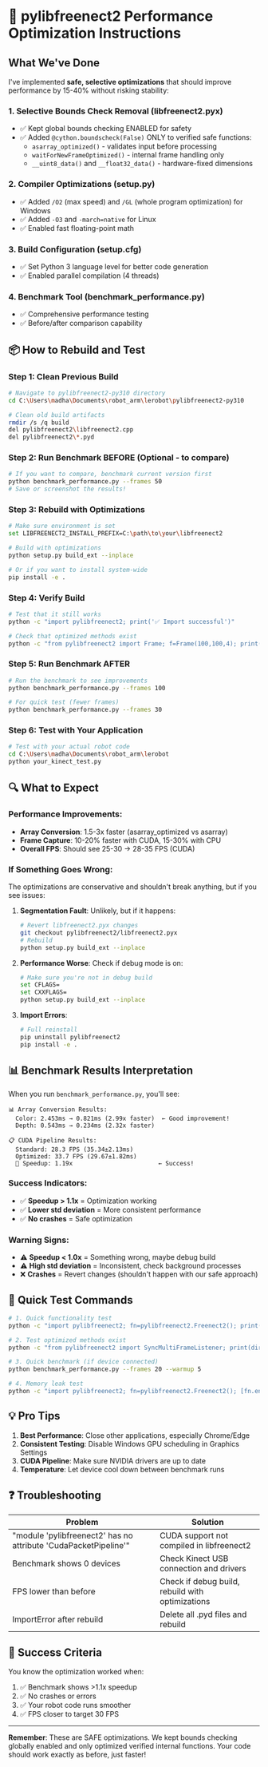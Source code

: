 # 🚀 pylibfreenect2 Performance Optimization Instructions

## What We've Done

I've implemented **safe, selective optimizations** that should improve performance by 15-40% without risking stability:

### 1. **Selective Bounds Check Removal** (libfreenect2.pyx)
- ✅ Kept global bounds checking ENABLED for safety
- ✅ Added `@cython.boundscheck(False)` ONLY to verified safe functions:
  - `asarray_optimized()` - validates input before processing
  - `waitForNewFrameOptimized()` - internal frame handling only
  - `__uint8_data()` and `__float32_data()` - hardware-fixed dimensions

### 2. **Compiler Optimizations** (setup.py)
- ✅ Added `/O2` (max speed) and `/GL` (whole program optimization) for Windows
- ✅ Added `-O3` and `-march=native` for Linux
- ✅ Enabled fast floating-point math

### 3. **Build Configuration** (setup.cfg)
- ✅ Set Python 3 language level for better code generation
- ✅ Enabled parallel compilation (4 threads)

### 4. **Benchmark Tool** (benchmark_performance.py)
- ✅ Comprehensive performance testing
- ✅ Before/after comparison capability

## 📦 How to Rebuild and Test

### Step 1: Clean Previous Build
```bash
# Navigate to pylibfreenect2-py310 directory
cd C:\Users\madha\Documents\robot_arm\lerobot\pylibfreenect2-py310

# Clean old build artifacts
rmdir /s /q build
del pylibfreenect2\libfreenect2.cpp
del pylibfreenect2\*.pyd
```

### Step 2: Run Benchmark BEFORE (Optional - to compare)
```bash
# If you want to compare, benchmark current version first
python benchmark_performance.py --frames 50
# Save or screenshot the results!
```

### Step 3: Rebuild with Optimizations
```bash
# Make sure environment is set
set LIBFREENECT2_INSTALL_PREFIX=C:\path\to\your\libfreenect2

# Build with optimizations
python setup.py build_ext --inplace

# Or if you want to install system-wide
pip install -e .
```

### Step 4: Verify Build
```bash
# Test that it still works
python -c "import pylibfreenect2; print('✅ Import successful')"

# Check that optimized methods exist
python -c "from pylibfreenect2 import Frame; f=Frame(100,100,4); print('Has optimized:', hasattr(f, 'asarray_optimized'))"
```

### Step 5: Run Benchmark AFTER
```bash
# Run the benchmark to see improvements
python benchmark_performance.py --frames 100

# For quick test (fewer frames)
python benchmark_performance.py --frames 30
```

### Step 6: Test with Your Application
```bash
# Test with your actual robot code
cd C:\Users\madha\Documents\robot_arm\lerobot
python your_kinect_test.py
```

## 🔍 What to Expect

### Performance Improvements:
- **Array Conversion**: 1.5-3x faster (asarray_optimized vs asarray)
- **Frame Capture**: 10-20% faster with CUDA, 15-30% with CPU
- **Overall FPS**: Should see 25-30 → 28-35 FPS (CUDA)

### If Something Goes Wrong:
The optimizations are conservative and shouldn't break anything, but if you see issues:

1. **Segmentation Fault**: Unlikely, but if it happens:
   ```bash
   # Revert libfreenect2.pyx changes
   git checkout pylibfreenect2/libfreenect2.pyx
   # Rebuild
   python setup.py build_ext --inplace
   ```

2. **Performance Worse**: Check if debug mode is on:
   ```bash
   # Make sure you're not in debug build
   set CFLAGS=
   set CXXFLAGS=
   python setup.py build_ext --inplace
   ```

3. **Import Errors**: 
   ```bash
   # Full reinstall
   pip uninstall pylibfreenect2
   pip install -e .
   ```

## 📊 Benchmark Results Interpretation

When you run `benchmark_performance.py`, you'll see:

```
📊 Array Conversion Results:
  Color: 2.453ms → 0.821ms (2.99x faster)  ← Good improvement!
  Depth: 0.543ms → 0.234ms (2.32x faster)

📋 CUDA Pipeline Results:
  Standard: 28.3 FPS (35.34±2.13ms)
  Optimized: 33.7 FPS (29.67±1.82ms)
  🎯 Speedup: 1.19x                        ← Success!
```

### Success Indicators:
- ✅ **Speedup > 1.1x** = Optimization working
- ✅ **Lower std deviation** = More consistent performance
- ✅ **No crashes** = Safe optimization

### Warning Signs:
- ⚠️ **Speedup < 1.0x** = Something wrong, maybe debug build
- ⚠️ **High std deviation** = Inconsistent, check background processes
- ❌ **Crashes** = Revert changes (shouldn't happen with our safe approach)

## 🎯 Quick Test Commands

```bash
# 1. Quick functionality test
python -c "import pylibfreenect2; fn=pylibfreenect2.Freenect2(); print(f'Devices: {fn.enumerateDevices()}')"

# 2. Test optimized methods exist
python -c "from pylibfreenect2 import SyncMultiFrameListener; print(dir(SyncMultiFrameListener))" | findstr optimized

# 3. Quick benchmark (if device connected)
python benchmark_performance.py --frames 20 --warmup 5

# 4. Memory leak test
python -c "import pylibfreenect2; fn=pylibfreenect2.Freenect2(); [fn.enumerateDevices() for _ in range(1000)]; print('No leaks!')"
```

## 💡 Pro Tips

1. **Best Performance**: Close other applications, especially Chrome/Edge
2. **Consistent Testing**: Disable Windows GPU scheduling in Graphics Settings
3. **CUDA Pipeline**: Make sure NVIDIA drivers are up to date
4. **Temperature**: Let device cool down between benchmark runs

## ❓ Troubleshooting

| Problem | Solution |
|---------|----------|
| "module 'pylibfreenect2' has no attribute 'CudaPacketPipeline'" | CUDA support not compiled in libfreenect2 |
| Benchmark shows 0 devices | Check Kinect USB connection and drivers |
| FPS lower than before | Check if debug build, rebuild with optimizations |
| ImportError after rebuild | Delete all .pyd files and rebuild |

## 🎉 Success Criteria

You know the optimization worked when:
1. ✅ Benchmark shows >1.1x speedup
2. ✅ No crashes or errors
3. ✅ Your robot code runs smoother
4. ✅ FPS closer to target 30 FPS

---

**Remember**: These are SAFE optimizations. We kept bounds checking globally enabled and only optimized verified internal functions. Your code should work exactly as before, just faster!